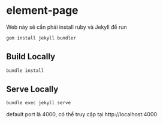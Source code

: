# element-page

Web này sẽ cần phải install ruby và Jekyll để run

```cmd
gem install jekyll bundler
```

## Build Locally

```cmd
bundle install
```

## Serve Locally

```cmd
bundle exec jekyll serve
```

default port là 4000, có thể truy cập tại http://localhost:4000